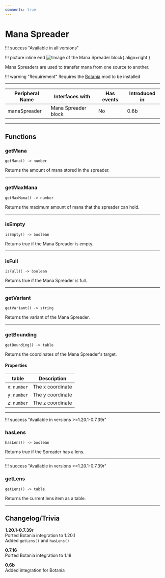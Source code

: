 ```yaml
---
comments: true
---
```


# Mana Spreader

!!! success "Available in all versions"

!!! picture inline end
    ![!Image of the Mana Spreader block](../img/previews/mana_spreader.png){ align=right }

Mana Spreaders are used to transfer mana from one source to another.

!!! warning "Requirement"
    Requires the [Botania](https://www.curseforge.com/minecraft/mc-mods/botania) mod to be installed

<p class="picture-spacing" style="--ps:1.9rem;"></p>

---

<div class="center-table" markdown>

| Peripheral Name | Interfaces with     | Has events | Introduced in |
| --------------- | ------------------- | ---------- | ------------- |
| manaSpreader    | Mana Spreader block | No         | 0.6b          |

</div>

---

## Functions

### getMana
```
getMana() -> number
```
Returns the amount of mana stored in the spreader.

---

### getMaxMana
```
getMaxMana() -> number
```
Returns the maximum amount of mana that the spreader can hold.

---

### isEmpty
```
isEmpty() -> boolean
```
Returns true if the Mana Spreader is empty.

---

### isFull
```
isFull() -> boolean
```
Returns true if the Mana Spreader is full.

---

### getVariant
```
getVariant() -> string
```
Returns the variant of the Mana Spreader.

---

### getBounding
```
getBounding() -> table
```
Returns the coordinates of the Mana Spreader's target.

#### Properties

| table       | Description                                 |
| ----------- | ------------------------------------------- |
| x: `number` | The x coordinate                            |
| y: `number` | The y coordinate                            |
| z: `number` | The z coordinate                            |

---

!!! success "Available in versions >=1.20.1-0.7.39r"

### hasLens
```
hasLens() -> boolean
```
Returns true if the Spreader has a lens.

---

!!! success "Available in versions >=1.20.1-0.7.39r"

### getLens
```
getLens() -> table
```
Returns the current lens item as a table.

---

## Changelog/Trivia

**1.20.1-0.7.39r**  
Ported Botania integration to 1.20.1    
Added `getLens()` and `hasLens()`

**0.7.16**  
Ported Botania integration to 1.18

**0.6b**  
Added integration for Botania
